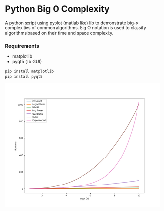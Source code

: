 # Python Big O Complexity

A python script using pyplot (matlab like) lib to demonstrate big-o complexities of common algorithms.
Big O notation is used to classify algorithms based on their time and space complexity.


### Requirements
- matplotlib
- pyqt5 (lib GUI)

```sh
pip install matplotlib
pip install pyqt5
```

![Big O Chart](chart.png "Big O Chart")
